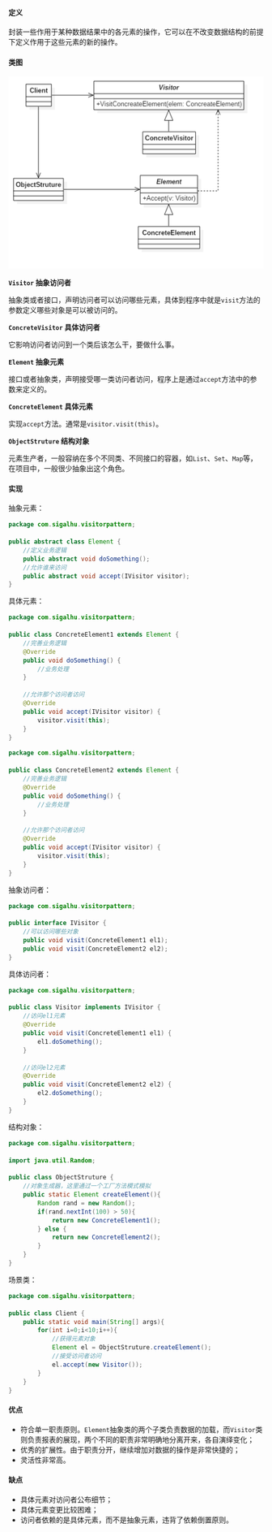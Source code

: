 #### 定义

封装一些作用于某种数据结果中的各元素的操作，它可以在不改变数据结构的前提下定义作用于这些元素的新的操作。

#### 类图

![](《设计模式之禅》读书笔记--(20)访问者模式/1.png)

**`Visitor` 抽象访问者**

抽象类或者接口，声明访问者可以访问哪些元素，具体到程序中就是`visit`方法的参数定义哪些对象是可以被访问的。

**`ConcreteVisitor` 具体访问者**

它影响访问者访问到一个类后该怎么干，要做什么事。

**`Element` 抽象元素**

接口或者抽象类，声明接受哪一类访问者访问，程序上是通过`accept`方法中的参数来定义的。

**`ConcreteElement` 具体元素**

实现`accept`方法。通常是`visitor.visit(this)`。

**`ObjectStruture` 结构对象**

元素生产者，一般容纳在多个不同类、不同接口的容器，如`List`、`Set`、`Map`等，在项目中，一般很少抽象出这个角色。

#### 实现

抽象元素：
```java
package com.sigalhu.visitorpattern;

public abstract class Element {
    //定义业务逻辑
    public abstract void doSomething();
    //允许谁来访问
    public abstract void accept(IVisitor visitor);
}
```
具体元素：
```java
package com.sigalhu.visitorpattern;

public class ConcreteElement1 extends Element {
    //完善业务逻辑
    @Override
    public void doSomething() {
        //业务处理
    }

    //允许那个访问者访问
    @Override
    public void accept(IVisitor visitor) {
        visitor.visit(this);
    }
}
```
```java
package com.sigalhu.visitorpattern;

public class ConcreteElement2 extends Element {
    //完善业务逻辑
    @Override
    public void doSomething() {
        //业务处理
    }

    //允许那个访问者访问
    @Override
    public void accept(IVisitor visitor) {
        visitor.visit(this);
    }
}
```
抽象访问者：
```java
package com.sigalhu.visitorpattern;

public interface IVisitor {
    //可以访问哪些对象
    public void visit(ConcreteElement1 el1);
    public void visit(ConcreteElement2 el2);
}
```
具体访问者：
```java
package com.sigalhu.visitorpattern;

public class Visitor implements IVisitor {
    //访问el1元素
    @Override
    public void visit(ConcreteElement1 el1) {
        el1.doSomething();
    }

    //访问el2元素
    @Override
    public void visit(ConcreteElement2 el2) {
        el2.doSomething();
    }
}
```
结构对象：
```java
package com.sigalhu.visitorpattern;

import java.util.Random;

public class ObjectStruture {
    //对象生成器，这里通过一个工厂方法模式模拟
    public static Element createElement(){
        Random rand = new Random();
        if(rand.nextInt(100) > 50){
            return new ConcreteElement1();
        } else {
            return new ConcreteElement2();
        }
    }
}
```
场景类：
```java
package com.sigalhu.visitorpattern;

public class Client {
    public static void main(String[] args){
        for(int i=0;i<10;i++){
            //获得元素对象
            Element el = ObjectStruture.createElement();
            //接受访问者访问
            el.accept(new Visitor());
        }
    }
}
```

#### 优点

* 符合单一职责原则。`Element`抽象类的两个子类负责数据的加载，而`Visitor`类则负责报表的展现，两个不同的职责非常明确地分离开来，各自演绎变化；
* 优秀的扩展性。由于职责分开，继续增加对数据的操作是非常快捷的；
* 灵活性非常高。

#### 缺点

* 具体元素对访问者公布细节；
* 具体元素变更比较困难；
* 访问者依赖的是具体元素，而不是抽象元素，违背了依赖倒置原则。